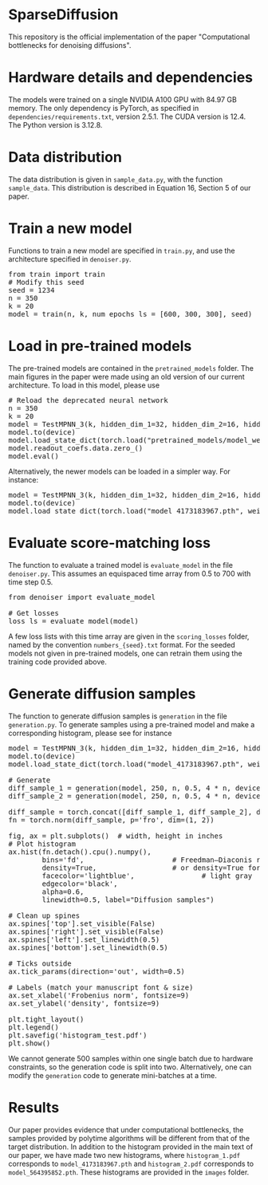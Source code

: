 # SparseDiffusion

This repository is the official implementation of the paper "Computational bottlenecks for denoising diffusions".

# Hardware details and dependencies

The models were trained on a single NVIDIA A100 GPU with 84.97 GB memory. The only dependency is PyTorch, as specified in `dependencies/requirements.txt`, version 2.5.1. The CUDA version is 12.4. The Python version is 3.12.8.

# Data distribution

The data distribution is given in `sample_data.py`, with the function `sample_data`. This distribution is described in Equation 16, Section 5 of our paper. 

# Train a new model

Functions to train a new model are specified in `train.py`, and use the architecture specified in `denoiser.py`. 

<pre>
from train import train
# Modify this seed
seed = 1234
n = 350
k = 20
model = train(n, k, num_epochs_ls = [600, 300, 300], seed)</pre>

# Load in pre-trained models

The pre-trained models are contained in the `pretrained_models` folder. The main figures in the paper were made using an old version of our current architecture. To load in this model, please use

<pre># Reload the deprecated neural network
n = 350
k = 20
model = TestMPNN_3(k, hidden_dim_1=32, hidden_dim_2=16, hidden_dim_3=4, num_layers=10)
model.to(device)
model.load_state_dict(torch.load("pretrained_models/model_weights_opt_350.pth", weights_only=False), strict=False)
model.readout_coefs.data.zero_()
model.eval()</pre>

Alternatively, the newer models can be loaded in a simpler way. For instance:

<pre>model = TestMPNN_3(k, hidden_dim_1=32, hidden_dim_2=16, hidden_dim_3=4, num_layers=10)
model.to(device)
model.load_state_dict(torch.load("model_4173183967.pth", weights_only=False))</pre>

# Evaluate score-matching loss

The function to evaluate a trained model is `evaluate_model` in the file `denoiser.py`. This assumes an equispaced time array from 0.5 to 700 with time step 0.5. 

<pre>
from denoiser import evaluate_model

# Get losses
loss_ls = evaluate_model(model)
</pre>

A few loss lists with this time array are given in the `scoring_losses` folder, named by the convention `numbers_{seed}.txt` format. For the seeded models not given in pre-trained models, one can retrain them using the training code provided above.

# Generate diffusion samples

The function to generate diffusion samples is `generation` in the file `generation.py`. To generate samples using a pre-trained model and make a corresponding histogram, please see for instance

<pre>
model = TestMPNN_3(k, hidden_dim_1=32, hidden_dim_2=16, hidden_dim_3=4, num_layers=10)
model.to(device)
model.load_state_dict(torch.load("model_4173183967.pth", weights_only=False))

# Generate
diff_sample_1 = generation(model, 250, n, 0.5, 4 * n, device=device)
diff_sample_2 = generation(model, 250, n, 0.5, 4 * n, device=device)

diff_sample = torch.concat([diff_sample_1, diff_sample_2], dim=0)
fn = torch.norm(diff_sample, p='fro', dim=(1, 2))

fig, ax = plt.subplots()  # width, height in inches
# Plot histogram
ax.hist(fn.detach().cpu().numpy(),
        bins='fd',                     # Freedman–Diaconis rule
        density=True,                  # or density=True for area=1
        facecolor='lightblue',                # light gray
        edgecolor='black', 
        alpha=0.6,
        linewidth=0.5, label="Diffusion samples")

# Clean up spines
ax.spines['top'].set_visible(False)
ax.spines['right'].set_visible(False)
ax.spines['left'].set_linewidth(0.5)
ax.spines['bottom'].set_linewidth(0.5)

# Ticks outside
ax.tick_params(direction='out', width=0.5)

# Labels (match your manuscript font & size)
ax.set_xlabel('Frobenius norm', fontsize=9)
ax.set_ylabel('density', fontsize=9)

plt.tight_layout()
plt.legend()
plt.savefig('histogram_test.pdf')
plt.show()
</pre>

We cannot generate 500 samples within one single batch due to hardware constraints, so the generation code is split into two. Alternatively, one can modify the `generation` code to generate mini-batches at a time.

# Results

Our paper provides evidence that under computational bottlenecks, the samples provided by polytime algorithms will be different from that of the target distribution. In addition to the histogram provided in the main text of our paper, we have made two new histograms, where `histogram_1.pdf` corresponds to `model_4173183967.pth` and `histogram_2.pdf` corresponds to `model_564395852.pth`. These histograms are provided in the `images` folder.